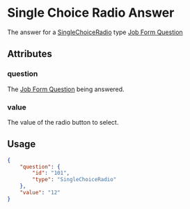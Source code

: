 # Single Choice Radio Answer <Badge text="object" vertical="middle" />
The answer for a [SingleChoiceRadio](./np-question-type/#single-choice-radio) type [Job Form Question](./np-question)

## Attributes
### question <Badge text="object" vertical="middle" />
The [Job Form Question](./np-question) being answered.

### value <Badge text="string" vertical="middle" />
The value of the radio button to select.

## Usage
``` json
{
    "question": {
        "id": "101",
        "type": "SingleChoiceRadio"
    },
    "value": "12"  
}
```